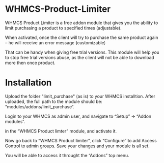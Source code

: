 # WHMCS-Product-Limiter

WHMCS Product Limiter is a free addon module that gives you the ability to limit purchasing a product to specified times (adjustable).

When activated, once the client will try to purchase the same product again – he will receive an error message (customizable)

That can be handy when giving free trial versions.
This module will help you to stop free trial versions abuse, as the client will not be able to download more then once product.

# Installation

Upload the folder "limit_purchase" (as is) to your WHMCS installtion.
After uploaded, the full path to the module should be: “modules/addons/limit_purchase“.

Login to your WHMCS as admin user, and navigate to “Setup” -> “Addon modules“.

in the “WHMCS Product limter” module, and activate it.

Now go back to “WHMCS Product limiter”, click “Configure” to add Access Control to admin groups.
Save your changes and your module is all set.

You will be able to access it throught the “Addons” top menu.
